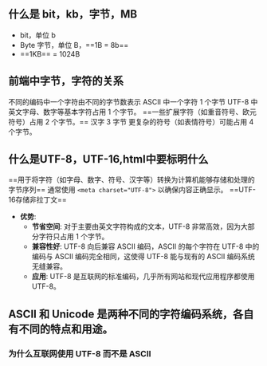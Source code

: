 ## 什么是 bit，kb，字节，MB
- bit，单位 b
- Byte 字节，单位 B，==1B = 8b==
- ==1KB== = 1024B

## 前端中字节，字符的关系
不同的编码中一个字符由不同的字节数表示
ASCII 中一个字符 1 个字节
UTF-8 中
英文字母、数字等基本字符占用 1 个字节。
==一些扩展字符（如重音符号、欧元符号）占用 2 个字节。==
汉字 3 字节
更复杂的符号（如表情符号）可能占用 4 个字节。

## 什么是UTF-8，UTF-16,html中要标明什么
==用于将字符（如字母、数字、符号、汉字等）转换为计算机能够存储和处理的字节序列==
通常使用 `<meta charset="UTF-8">` 以确保内容正确显示。
==UTF-16存储非拉丁文==
- **优势**:
     - **节省空间**: 对于主要由英文字符构成的文本，UTF-8 非常高效，因为大部分字符只占用 1 个字节。
     - **兼容性好**: UTF-8 向后兼容 ASCII 编码，ASCII 的每个字符在 UTF-8 中的编码与 ASCII 编码完全相同，这使得 UTF-8 能与现有的 ASCII 编码系统无缝兼容。
   - **应用**: UTF-8 是互联网的标准编码，几乎所有网站和现代应用程序都使用 UTF-8。

## ASCII 和 Unicode 是两种不同的字符编码系统，各自有不同的特点和用途。

### 为什么互联网使用 UTF-8 而不是 ASCII